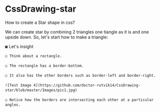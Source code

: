 # CssDrawing-star
How to create a Star shape in css? 

We can create star by combining 2 triangles one tiangle as it is and one upside down.
So, let's start how to make a triangle:

◙ Let's insight 

    ○ Think about a rectangle.
    
    ○ The rectangle has a border-bottom.
    
    ○ It also has the other borders such as border-left and border-right.
    
    ![Test Image 4](https://github.com/doctor-rutvik14/CssDrawing-star/blob/master/Images/pic1.jpg)
    
    ○ Notice how the borders are intersecting each other at a particular angles.
    
